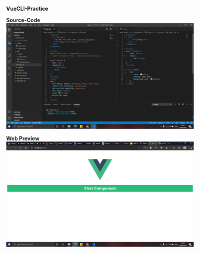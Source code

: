 **VueCLI-Practice** 

**Source-Code**
![](src/assets/screenshots/source-code.png)

**Web Preview**
![](src/assets/screenshots/web-preview.png)

